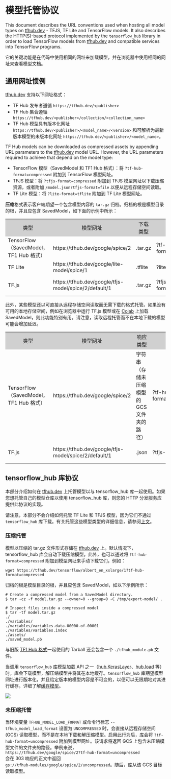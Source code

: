 <!--* freshness: { owner: 'maringeo' reviewed: '2022-06-13'} *-->

# 模型托管协议

This document describes the URL conventions used when hosting all model types on [tfhub.dev](https://tfhub.dev) - TFJS, TF Lite and TensorFlow models. It also describes the HTTP(S)-based protocol implemented by the `tensorflow_hub` library in order to load TensorFlow models from [tfhub.dev](https://tfhub.dev) and compatible services into TensorFlow programs.

它的关键功能是在代码中使用相同的网址来加载模型，并在浏览器中使用相同的网址来查看模型文档。

## 通用网址惯例

[tfhub.dev](https://tfhub.dev) 支持以下网址格式：

- TF Hub 发布者遵循 `https://tfhub.dev/<publisher>`
- TF Hub 集合遵循 `https://tfhub.dev/<publisher>/collection/<collection_name>`
- TF Hub 模型具有版本化网址 `https://tfhub.dev/<publisher>/<model_name>/<version>` 和可解析为最新版本模型的未版本化网址 `https://tfhub.dev/<publisher>/<model_name>`。

TF Hub models can be downloaded as compressed assets by appending URL parameters to the [tfhub.dev](https://tfhub.dev) model URL. However, the URL parameters required to achieve that depend on the model type:

- TensorFlow 模型（SavedModel 和 TF1 Hub 格式）：将 `?tf-hub-format=compressed` 附加到 TensorFlow 模型网址。
- TFJS 模型：将 `?tfjs-format=compressed` 附加到 TFJS 模型网址以下载压缩资源，或者附加 `/model.json?tfjs-format=file` 以便从远程存储空间读取。
- TF Lite 模型：将 `?lite-format=tflite` 附加到 TF Lite 模型网址。

**压缩**格式表示客户端期望一个包含模型内容的 `tar.gz` 归档。归档的根是模型目录的根，并且应包含 SavedModel，如下面的示例中所示：

<table style="width: 100%;">
  <tr style="text-align: center">
    <col style="width: 10%">
    <col style="width: 20%">
    <col style="width: 15%">
    <col style="width: 30%">
    <col style="width: 25%">
    <td style="text-align: center; background-color: #D0D0D0">类型</td>
    <td style="text-align: center; background-color: #D0D0D0">模型网址</td>
    <td style="text-align: center; background-color: #D0D0D0">下载类型</td>
    <td style="text-align: center; background-color: #D0D0D0">网址参数</td>
    <td style="text-align: center; background-color: #D0D0D0">下载网址</td>
  </tr>
  <tr>
    <td>TensorFlow（SavedModel，TF1 Hub 格式）</td>
    <td>https://tfhub.dev/google/spice/2</td>
    <td>.tar.gz</td>
    <td>?tf-hub-format=compressed</td>
    <td>https://tfhub.dev/google/spice/2?tf-hub-format=compressed</td>
  </tr>
  <tr>
    <td>TF Lite</td>
    <td>https://tfhub.dev/google/lite-model/spice/1</td>
    <td>.tflite</td>
    <td>?lite-format=tflite</td>
    <td>https://tfhub.dev/google/lite-model/spice/1?lite-format=tflite</td>
  </tr>
  <tr>
    <td>TF.js</td>
    <td>https://tfhub.dev/google/tfjs-model/spice/2/default/1</td>
    <td>.tar.gz</td>
    <td>?tfjs-format=compressed</td>
    <td>https://tfhub.dev/google/tfjs-model/spice/2/default/1?tfjs-format=compressed</td>
  </tr>
</table>

此外，某些模型还以可直接从远程存储空间读取而无需下载的格式托管。如果没有可用的本地存储空间，例如在浏览器中运行 TF.js 模型或在 [Colab](https://colab.research.google.com/) 上加载 SavedModel，则此功能特别有用。请注意，读取远程托管而不在本地下载的模型可能会增加延迟。

<table style="width: 100%;">
  <tr style="text-align: center">
    <col style="width: 10%">
    <col style="width: 20%">
    <col style="width: 15%">
    <col style="width: 30%">
    <col style="width: 25%">
    <td style="text-align: center; background-color: #D0D0D0">类型</td>
    <td style="text-align: center; background-color: #D0D0D0">模型网址</td>
    <td style="text-align: center; background-color: #D0D0D0">响应类型</td>
    <td style="text-align: center; background-color: #D0D0D0">网址参数</td>
    <td style="text-align: center; background-color: #D0D0D0">请求网址</td>
  </tr>
  <tr>
    <td>TensorFlow（SavedModel，TF1 Hub 格式）</td>
    <td>https://tfhub.dev/google/spice/2</td>
    <td>字符串（存储未压缩模型的 GCS 文件夹的路径）</td>
    <td>?tf-hub-format=uncompressed</td>
    <td>https://tfhub.dev/google/spice/2?tf-hub-format=uncompressed</td>
  </tr>
  <tr>
    <td>TF.js</td>
    <td>https://tfhub.dev/google/tfjs-model/spice/2/default/1</td>
    <td>.json</td>
    <td>?tfjs-format=file</td>
    <td>https://tfhub.dev/google/tfjs-model/spice/2/default/1/model.json?tfjs-format=file</td>
  </tr>
</table>

## tensorflow_hub 库协议

本部分介绍如何在 [tfhub.dev](https://tfhub.dev) 上托管模型以与 tensorflow_hub 库一起使用。如果您想托管自己的模型仓库以使用 tensorflow_hub 库，则您的 HTTP 分发服务应提供此协议的实现。

请注意，本部分不会介绍如何托管 TF Lite 和 TFJS 模型，因为它们不通过 `tensorflow_hub` 库下载。有关托管这些模型类型的详细信息，请参阅[上文](#general-url-conventions)。

### 压缩托管

模型以压缩的 tar.gz 文件形式存储在 [tfhub.dev](https://tfhub.dev) 上。默认情况下，tensorflow_hub 库会自动下载压缩模型。此外，也可以通过将 `?tf-hub-format=compressed` 附加到模型网址来手动下载它们，例如：

```shell
wget https://tfhub.dev/tensorflow/albert_en_xxlarge/1?tf-hub-format=compressed
```

归档的根是模型目录的根，并且应包含 SavedModel，如以下示例所示：

```shell
# Create a compressed model from a SavedModel directory.
$ tar -cz -f model.tar.gz --owner=0 --group=0 -C /tmp/export-model/ .

# Inspect files inside a compressed model
$ tar -tf model.tar.gz
./
./variables/
./variables/variables.data-00000-of-00001
./variables/variables.index
./assets/
./saved_model.pb
```

与旧版 [TF1 Hub 格式](https://www.tensorflow.org/hub/tf1_hub_module)一起使用的 Tarball 还会包含一个 `./tfhub_module.pb` 文件。

当调用 `tensorflow_hub` 库模型加载 API 之一（[hub.KerasLayer](https://www.tensorflow.org/hub/api_docs/python/hub/KerasLayer)、[hub.load](https://www.tensorflow.org/hub/api_docs/python/hub/load) 等）时，库会下载模型，解压缩模型并将其在本地缓存。`tensorflow_hub` 库期望模型网址进行版本化，并且给定版本的模型内容是不可变的，以便可以无限期地对其进行缓存。详细了解[缓存模型](caching.md)。

![](https://raw.githubusercontent.com/tensorflow/hub/master/docs/images/library_download_cache.png)

### 未压缩托管

当环境变量 `TFHUB_MODEL_LOAD_FORMAT` 或命令行标志 `--tfhub_model_load_format` 设置为 `UNCOMPRESSED` 时，会直接从远程存储空间 (GCS) 读取模型，而不是在本地下载和解压缩模型。启用此行为后，库会将 `?tf-hub-format=uncompressed` 附加到模型网址。该请求将返回 GCS 上包含未压缩模型文件的文件夹的路径。举例来说，<br> `https://tfhub.dev/google/spice/2?tf-hub-format=uncompressed` <br>会在 303 响应的正文中返回 <br>`gs://tfhub-modules/google/spice/2/uncompressed`。随后，库从该 GCS 目标读取模型。
